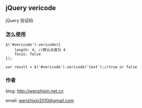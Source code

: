 ## jQuery vericode

jQuery 验证码

### 怎么使用

	$('#vericode').vericode({
		length: 4, //默认长度为 4
		focus: false
	});
	
	var result = $('#vericode').vericode('test');//true or false
	
### 作者

blog: http://wenzhixin.net.cn

email: wenzhixin2010@gmail.com
